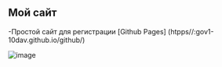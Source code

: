## Мой сайт

-Простой сайт для регистрации [Github Pages] (htpps//:gov1-10dav.github.io/github/)

![image](https://github.com/Gov1-10dav/github/assets/117928126/8c65f9d5-6c72-4111-bfd7-5e056f734fe9)
